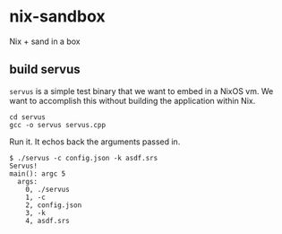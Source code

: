 # nix-sandbox
Nix + sand in a box

## build servus

`servus` is a simple test binary that we want to embed in a NixOS vm. We want to accomplish this without building the application within Nix.

```
cd servus
gcc -o servus servus.cpp
```

Run it.  It echos back the arguments passed in.

```
$ ./servus -c config.json -k asdf.srs
Servus!
main(): argc 5
  args:
    0, ./servus
    1, -c
    2, config.json
    3, -k
    4, asdf.srs
```
